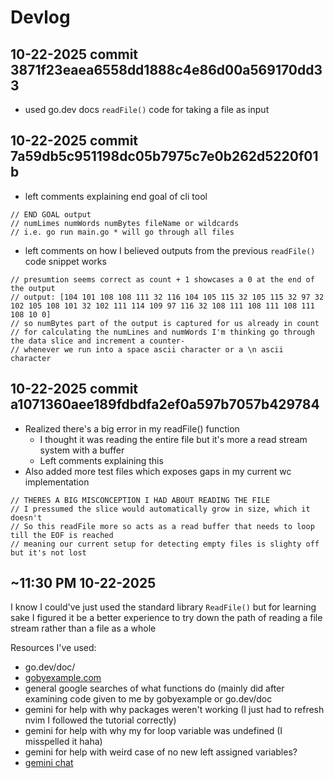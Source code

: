 # Devlog

## 10-22-2025 commit 3871f23eaea6558dd1888c4e86d00a569170dd33

- used go.dev docs `readFile()` code for taking a file as input

## 10-22-2025 commit 7a59db5c951198dc05b7975c7e0b262d5220f01b

- left comments explaining end goal of cli tool

```
// END GOAL output
// numLimes numWords numBytes fileName or wildcards
// i.e. go run main.go * will go through all files
```

- left comments on how I believed outputs from the previous `readFile()` code snippet works

```
// presumtion seems correct as count + 1 showcases a 0 at the end of the output
// output: [104 101 108 108 111 32 116 104 105 115 32 105 115 32 97 32 102 105 108 101 32 102 111 114 109 97 116 32 108 111 108 111 108 111 108 10 0]
// so numBytes part of the output is captured for us already in count
// for calculating the numLines and numWords I'm thinking go through the data slice and increment a counter-
// whenever we run into a space ascii character or a \n ascii character
```

## 10-22-2025 commit a1071360aee189fdbdfa2ef0a597b7057b429784

- Realized there's a big error in my readFile() function
  - I thought it was reading the entire file but it's more a read stream system with a buffer
  - Left comments explaining this
- Also added more test files which exposes gaps in my current wc implementation

```
// THERES A BIG MISCONCEPTION I HAD ABOUT READING THE FILE
// I pressumed the slice would automatically grow in size, which it doesn't
// So this readFile more so acts as a read buffer that needs to loop till the EOF is reached
// meaning our current setup for detecting empty files is slighty off but it's not lost
```

## ~11:30 PM 10-22-2025

I know I could've just used the standard library `ReadFile()` but for learning sake I figured it be a better experience to try down the path of reading a file stream rather than a file as a whole

Resources I've used:

- go.dev/doc/
- [gobyexample.com](https://gobyexample.com)
- general google searches of what functions do (mainly did after
  examining code given to me by gobyexample or go.dev/doc
- gemini for help with why packages weren't working (I just had to
  refresh nvim I followed the tutorial correctly)
- gemini for help with why my for loop variable was undefined (I
  misspelled it haha)
- gemini for help with weird case of no new left assigned variables?
- [gemini chat](https://gemini.google.com/share/113cd9851676)
